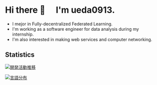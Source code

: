 # Hi there 👋　 I'm ueda0913.

- I mejor in Fully-decentralized Federated Learning.
- I'm working as a software engineer for data analysis during my internship.
- I'm also interested in making web services and computer networking.

## Statistics

[![開発活動推移](https://github-profile-summary-cards.vercel.app/api/cards/profile-details?username=ueda0913&theme=dracula)](https://github-profile-summary-cards.vercel.app/api/cards/profile-details?username=ueda0913&theme=dracula)

[![言語分布](https://github-readme-stats.vercel.app/api/top-langs/?username=ueda0913&layout=donut&theme=dracula)](https://github-readme-stats.vercel.app/api/top-langs/?username=ueda0913&layout=donut&theme=dracula)


<!--
**ueda0913/ueda0913** is a ✨ _special_ ✨ repository because its `README.md` (this file) appears on your GitHub profile.

Here are some ideas to get you started:

- 🔭 I’m currently working on ...
- 🌱 I’m currently learning ...
- 👯 I’m looking to collaborate on ...
- 🤔 I’m looking for help with ...
- 💬 Ask me about ...
- 📫 How to reach me: ...
- 😄 Pronouns: ...
- ⚡ Fun fact: ...
-->

